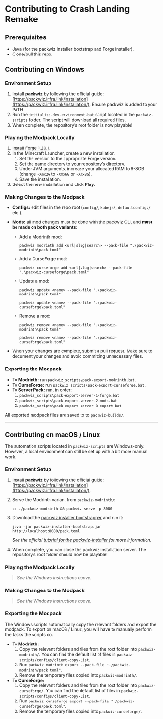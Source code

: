 # Contributing to Crash Landing Remake

## Prerequisites

- Java (for the packwiz installer bootstrap and Forge installer).
- Clone/pull this repo.

## Contributing on Windows

### Environment Setup

1. Install **packwiz** by following the official guide: [https://packwiz.infra.link/installation](https://packwiz.infra.link/installation/). Ensure packwiz is added to your PATH.
2. Run the `initialize-dev-environment.bat` script located in the `packwiz-scripts` folder. The script will download all required files.
3. When complete, the repository’s root folder is now playable!

### Playing the Modpack Locally

1. [Install Forge 1.20.1](https://files.minecraftforge.net/net/minecraftforge/forge/index_1.20.1.html)**.**
2. In the Minecraft Launcher, create a new installation.
    1. Set the version to the appropriate Forge version.
    2. Set the game directory to your repository’s directory.
    3. Under JVM arguments, increase your allocated RAM to 6-8GB (change `-Xmx2G` to `-Xmx6G` or `-Xmx8G`).
    4. Save the installation.
3. Select the new installation and click **Play**.

### Making Changes to the Modpack

- **Configs:** edit files in the repo root (`config/`, `kubejs/`, `defaultconfigs/` etc.).
- **Mods:** all mod changes must be done with the packwiz CLI, and **must be made on both pack variants**:
    - Add a Modrinth mod:
        
        `packwiz modrinth add <url|slug|search> --pack-file ".\packwiz-modrinth\pack.toml"`
        
    - Add a CurseForge mod:
        
        `packwiz curseforge add <url|slug|search> --pack-file ".\packwiz-curseforge\pack.toml"`
        
    - Update a mod:
        
        `packwiz update <name> --pack-file ".\packwiz-modrinth\pack.toml"`
        
        `packwiz update <name> --pack-file ".\packwiz-curseforge\pack.toml"`
        
    - Remove a mod:
        
        `packwiz remove <name> --pack-file ".\packwiz-modrinth\pack.toml"`
        
        `packwiz remove <name> --pack-file ".\packwiz-curseforge\pack.toml"`
        
- When your changes are complete, submit a pull request. Make sure to document your changes and avoid committing unnecessary files.

### Exporting the Modpack

- To **Modrinth:** run `packwiz_scripts\pack-export-modrinth.bat`.
- To **CurseForge:** run `packwiz_scripts\pack-export-curseforge.bat`.
- To **Server Pack:** run, in order:
    1. `packwiz_scripts\pack-export-server-1-forge.bat` 
    2. `packwiz_scripts\pack-export-server-2-mods.bat` 
    3. `packwiz_scripts\pack-export-server-3-export.bat`

All exported modpack files are saved to to `packwiz-builds/`.

---

## Contributing on macOS / Linux

The automation scripts located in `packwiz-scripts` are Windows-only. However, a local environment can still be set up with a bit more manual work.

### Environment Setup

1. Install **packwiz** by following the official guide: [https://packwiz.infra.link/installation](https://packwiz.infra.link/installation/).
2. Serve the Modrinth variant from `packwiz-modrinth/`:
    
    `cd ./packwiz-modrinth && packwiz serve -p 8080`
    
3. Download the [packwiz installer bootstrapper](https://github.com/packwiz/packwiz-installer-bootstrap/releases/latest/download/packwiz-installer-bootstrap.jar) and run it:
    
    `java -jar packwiz-installer-bootstrap.jar http://localhost:8080/pack.toml`
    
    *See the official [tutorial for the packwiz-installer](https://packwiz.infra.link/tutorials/installing/packwiz-installer/) for more information.*
    
4. When complete, you can close the packwiz installation server. The repository’s root folder should now be playable!

### Playing the Modpack Locally

> *See the Windows instructions above.*
> 

### Making Changes to the Modpack

> *See the Windows instructions above.*
> 

### Exporting the Modpack

The Windows scripts automatically copy the relevant folders and export the modpack. To export on macOS / Linux, you will have to manually perform the tasks the scripts do.

- To **Modrinth:**
    1. Copy the relevant folders and files from the root folder into `packwiz-modrinth/`. You can find the default list of files in `packwiz-scripts/configs/client-copy-list`.
    2. Run `packwiz modrinth export --pack-file "./packwiz-modrinth/pack.toml"`.
    3. Remove the temporary files copied into `packwiz-modrinth/`.
- To **CurseForge:**
    1. Copy the relevant folders and files from the root folder into `packwiz-curseforge/`. You can find the default list of files in `packwiz-scripts/configs/client-copy-list`.
    2. Run `packwiz curseforge export --pack-file "./packwiz-curseforge/pack.toml"`.
    3. Remove the temporary files copied into `packwiz-curseforge/`.